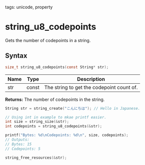 tags: unicode, property

# string_u8_codepoints

Gets the number of codepoints in a string.

## Syntax

```c
size_t string_u8_codepoints(const String* str);
```

| Name | Type | Description |
| --- | --- | --- |
| str | const | The string to get the codepoint count of. |

**Returns:** The number of codepoints in the string.

```c
String str = string_create("こんにちは"); // Hello in Japanese.

// Using int in example to mkae printf easier.
int size = string_size(&str);
int codepoints = string_u8_codepoints(&str);

printf("Bytes: %d\nCodepoints: %d\n", size, codepoints);
// Outputs:
// Bytes: 15
// Codepoints: 5

string_free_resources(&str);
```